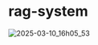 # rag-system


![2025-03-10_16h05_53](https://github.com/user-attachments/assets/d0037d12-f404-468f-b4fc-22057e5fe02b)
